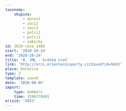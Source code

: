 ```yaml
---
taxonomy:
    skupina:
        - dorost
        - zaci2
        - zaci1
        - pulci2
        - pulci1
        - zabicky
id: 2020-race_1488
start: '2020-10-24'
end: '2020-10-24'
title: '8. JML - krátká trať'
link: 'http://oris.orientacnisporty.cz/Zavod?id=5653'
place: Dalešice
type: Z
template: zavod
date: '2020-08-05'
import:
    type: members
    time: 1596578401
orisid: '5653'
---
```


